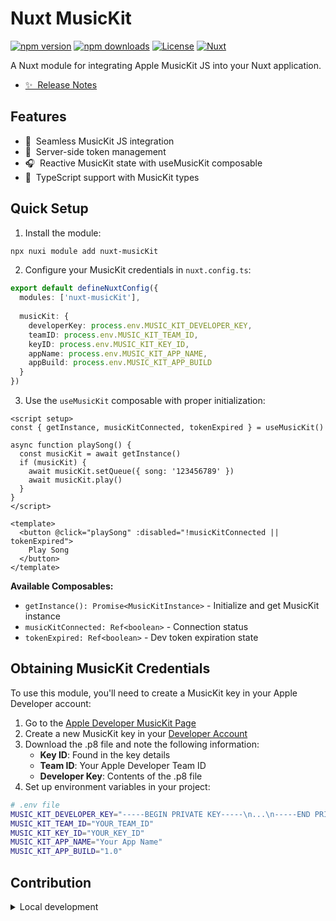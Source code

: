 # Nuxt MusicKit

[![npm version][npm-version-src]][npm-version-href]
[![npm downloads][npm-downloads-src]][npm-downloads-href]
[![License][license-src]][license-href]
[![Nuxt][nuxt-src]][nuxt-href]

A Nuxt module for integrating Apple MusicKit JS into your Nuxt application.

- [✨ &nbsp;Release Notes](/CHANGELOG.md)

## Features

- 🎵 &nbsp;Seamless MusicKit JS integration
- 🔐 &nbsp;Server-side token management
- 🎧 &nbsp;Reactive MusicKit state with useMusicKit composable
- 🚀 &nbsp;TypeScript support with MusicKit types

## Quick Setup

1. Install the module:

```bash
npx nuxi module add nuxt-musicKit
```

2. Configure your MusicKit credentials in `nuxt.config.ts`:

```ts
export default defineNuxtConfig({
  modules: ['nuxt-musicKit'],
  
  musicKit: {
    developerKey: process.env.MUSIC_KIT_DEVELOPER_KEY,
    teamID: process.env.MUSIC_KIT_TEAM_ID,
    keyID: process.env.MUSIC_KIT_KEY_ID,
    appName: process.env.MUSIC_KIT_APP_NAME,
    appBuild: process.env.MUSIC_KIT_APP_BUILD
  }
})
```

3. Use the `useMusicKit` composable with proper initialization:

```vue
<script setup>
const { getInstance, musicKitConnected, tokenExpired } = useMusicKit()

async function playSong() {
  const musicKit = await getInstance()
  if (musicKit) {
    await musicKit.setQueue({ song: '123456789' })
    await musicKit.play()
  }
}
</script>

<template>
  <button @click="playSong" :disabled="!musicKitConnected || tokenExpired">
    Play Song
  </button>
</template>
```

**Available Composables:**
- `getInstance(): Promise<MusicKitInstance>` - Initialize and get MusicKit instance
- `musicKitConnected: Ref<boolean>` - Connection status
- `tokenExpired: Ref<boolean>` - Dev token expiration state

## Obtaining MusicKit Credentials

To use this module, you'll need to create a MusicKit key in your Apple Developer account:

1. Go to the [Apple Developer MusicKit Page](https://developer.apple.com/musickit/)
2. Create a new MusicKit key in your [Developer Account](https://developer.apple.com/account/resources/authkeys/list)
3. Download the .p8 file and note the following information:
   - **Key ID**: Found in the key details
   - **Team ID**: Your Apple Developer Team ID
   - **Developer Key**: Contents of the .p8 file
4. Set up environment variables in your project:

```bash
# .env file
MUSIC_KIT_DEVELOPER_KEY="-----BEGIN PRIVATE KEY-----\n...\n-----END PRIVATE KEY-----"
MUSIC_KIT_TEAM_ID="YOUR_TEAM_ID"
MUSIC_KIT_KEY_ID="YOUR_KEY_ID"
MUSIC_KIT_APP_NAME="Your App Name"
MUSIC_KIT_APP_BUILD="1.0"
```
## Contribution

<details>
  <summary>Local development</summary>
  
  ```bash
  # Install dependencies
  npm install
  
  # Generate type stubs
  npm run dev:prepare
  
  # Develop with the playground
  npm run dev
  
  # Build the playground
  npm run dev:build
  
  # Run Vitest
  npm run test
  npm run test:watch
  ```
</details>

<!-- Badges -->
[npm-version-src]: https://img.shields.io/npm/v/nuxt-musicKit/latest.svg?style=flat&colorA=020420&colorB=00DC82
[npm-version-href]: https://npmjs.com/package/nuxt-musicKit

[npm-downloads-src]: https://img.shields.io/npm/dm/nuxt-musicKit.svg?style=flat&colorA=020420&colorB=00DC82
[npm-downloads-href]: https://npm.chart.dev/nuxt-musicKit

[license-src]: https://img.shields.io/npm/l/nuxt-musicKit.svg?style=flat&colorA=020420&colorB=00DC82
[license-href]: https://npmjs.com/package/nuxt-musicKit

[nuxt-src]: https://img.shields.io/badge/Nuxt-020420?logo=nuxt.js
[nuxt-href]: https://nuxt.com
